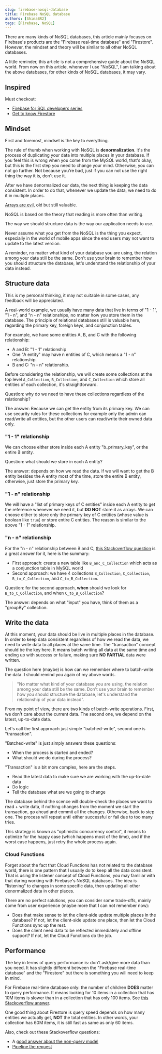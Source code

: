 ```yaml
---
slug: firebase-nosql-database
title: Firebase NoSQL database
authors: [ShinaBR2]
tags: [Firebase, NoSQL]
---
```


There are many kinds of NoSQL databases, this article mainly focuses on Firebase's products are the "Firebase real-time database" and "Firestore". However, the mindset and theory will be similar to all other NoSQL databases.

A little reminder, this article is not a comprehensive guide about the NoSQL world. From now on this article, whenever I use "NoSQL", I am talking about the above databases, for other kinds of NoSQL databases, it may vary.

## Inspired

Must checkout:

- [Firebase for SQL developers series](https://www.youtube.com/playlist?list=PLl-K7zZEsYLlP-k-RKFa7RyNPa9_wCH2s)
- [Get to know Firestore](https://www.youtube.com/playlist?list=PLl-K7zZEsYLluG5MCVEzXAQ7ACZBCuZgZ)

## Mindset

First and foremost, mindset is the key to everything.

The rule of thumb when working with NoSQL is **denormalization**. It's the process of duplicating your data into multiple places in your database. If you feel this is wrong when you come from the MySQL world, that's okay, but this is the first step you need to change your mind. Otherwise, you can not go further. Not because you're bad, just if you can not use the right thing the way it is, don't use it.

After we have denormalized our data, the next thing is keeping the data consistent. In order to do that, whenever we update the data, we need to do it in multiple places.

[Arrays are evil](https://firebase.blog/posts/2014/04/best-practices-arrays-in-firebase#arrays-are-evil), old but still valuable.

NoSQL is based on the theory that reading is more often than writing.

The way we should structure data is the way our application needs to use.

Never assume what you get from the NoSQL is the thing you expect, especially in the world of mobile apps since the end users may not want to update to the latest version.

A reminder, no matter what kind of your database you are using, the relation among your data still be the same. Don't use your brain to remember how you should structure the database, let's understand the relationship of your data instead.

## Structure data

This is my personal thinking, it may not suitable in some cases, any feedback will be appreciated.

A real-world example, we usually have many data that live in terms of "1 - 1", "1 - n", and "n - n" relationships, no matter how you store them in the database. The principle of relational databases still is valuable here, regarding the primary key, foreign keys, and conjunction tables.

For example, we have some entities A, B, and C with the following relationship:

- A and B: "1 - 1" relationship
- One "A entity" may have n entities of C, which means a "1 - n" relationship.
- B and C: "n - n" relationship.

Before considering the relationship, we will create some collections at the top level `A_Collection`, `B_Collection`, and `C_Collection` which store all entities of each collection, it's straightforward.

Question: why do we need to have these collections regardless of the relationship?

The answer: Because we can get the entity from its primary key.
We can use security rules for these collections for example only the admin can read/write all entities, but the other users can read/write their owned data only.

### "1 - 1" relationship

We can choose either store inside each A entity "b_primary_key", or the entire B entity.

Question: what should we store in each A entity?

The answer: depends on how we read the data. If we will want to get the B entity besides the A entity most of the time, store the entire B entity, otherwise, just store the primary key.

### "1 - n" relationship

We will have a "list of primary keys of C entities" inside each A entity to get the reference whenever we need it, but **DO NOT** store it as arrays. We can choose either to store only the primary key of C entities (whose value is boolean like `true`) or store entire C entities. The reason is similar to the above "1 - 1" relationship.

### "n - n" relationship

For the "n - n" relationship between B and C, [this Stackoverflow question](https://stackoverflow.com/questions/41527058/many-to-many-relationship-in-firebase) is a great answer for it, here is the summary:

- First approach: create a new table like `B_anc_C_Collection` which acts as a conjunction table in MySQL world
- Second approach: we have 4 collections `B_Collection`, `C_Collection`, `B_to_C_Collection`, and `C_to_B_Collection`.

Question: for the second approach, **when** should we look for `B_to_C_Collection`, and when `C_to_B_Collection`?

The answer: depends on what "input" you have, think of them as a "groupBy" collection.

## Write the data

At this moment, your data should be live in multiple places in the database. In order to keep data consistent regardless of how we read the data, we need to write data to all places at the same time. The "transaction" concept should be the key here. It means batch writing all data at the same time and ending up with success or failure, making sure **NO PARTIAL** data were written.

The question here (maybe) is how can we remember where to batch-write the data. I should remind you again of my above words.

> "No matter what kind of your database you are using, the relation among your data still be the same. Don't use your brain to remember how you should structure the database, let's understand the relationship of your data instead".

From my point of view, there are two kinds of batch-write operations. First, we don't care about the current data. The second one, we depend on the latest, up-to-date data.

Let's call the first approach just simple "batched-write", second one is "transaction".

"Batched-write" is just simply answers these questions:

- When the process is started and ended?
- What should we do during the process?

"Transaction" is a bit more complex, here are the steps.

- Read the latest data to make sure we are working with the up-to-date data
- Do logic
- Tell the database what are we going to change

The database behind the scence will double-check the places we want to read + write data, if nothing changes from the moment we start the transaction, go ahead and commit all the changes. Otherwise, back to step one. The process will repeat until either successful or fail due to too many tries.

This strategy is known as "optimistic concurrency control", it means to optimize for the happy case (which happens most of the time), and if the worst case happens, just retry the whole process again.

### Cloud Functions

Forget about the fact that Cloud Functions has not related to the database world, there is one pattern that I usually do to keep all the data consistent. That is using the listener concept of Cloud Functions, you may familiar with that during working with Firebase's NoSQL databases. The idea is "listening" to changes in some specific data, then updating all other denormalized data in other places.

There are no perfect solutions, you can consider some trade-offs, mainly come from user experience (maybe more that I can not remember now):

- Does that make sense to let the client-side update multiple places in the database? If not, let the client-side update one place, then let the Cloud Functions sync up the rest.
- Does the client need data to be reflected immediately and offline support? If not, let the Cloud Functions do the job.

## Performance

The key in terms of query performance is: don't ask/give more data than you need. It has slightly different between the "Firebase real-time database" and the "Firestore" but there is something you will need to keep in mind.

For Firebase real-time database only: the number of children **DOES** matter to query performance. It means looking for 10 items in a collection that has 10M items is slower than in a collection that has only 100 items. See [this Stackoverflow answer](https://stackoverflow.com/a/39713060/8270395).

One good thing about Firestore is query speed depends on how many entities we actually get, **NOT** the total entities. In other words, your collection has 60M items, it is still fast as same as only 60 items.

Also, check out these Stackoverflow questions:

- A [good answer about the non-query model](https://stackoverflow.com/a/37884772/8270395)
- [Pipeline the request](https://stackoverflow.com/a/35932786/8270395)
